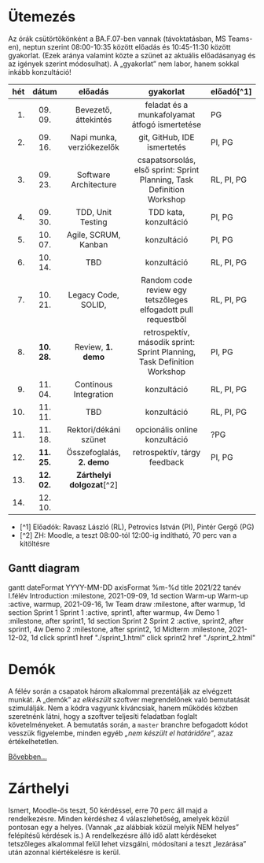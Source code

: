 # Ütemezés

Az órák csütörtökönként a BA.F.07-ben vannak (távoktatásban, MS Teams-en), neptun szerint 08:00-10:35 között előadás és 10:45-11:30 között gyakorlat. (Ezek aránya valamint közte a szünet az aktuális előadásanyag és az igények szerint módosulhat). A „gyakorlat” nem labor, hanem sokkal inkább konzultáció!

|hét |dátum      |előadás                    |gyakorlat                                                               |előadó[^1]  |
|---:|:---------:|:-------------------------:|:----------------------------------------------------------------------:|:-----------|
|  1.|  09. 09.  | Bevezető, áttekintés      | feladat és a munkafolyamat átfogó ismertetése                          | PG         |
|  2.|  09. 16.  | Napi munka, verziókezelők | git, GitHub, IDE ismertetés                                            | PI, PG     |
|  3.|  09. 23.  | Software Architecture     | csapatsorsolás, első sprint: Sprint Planning, Task Definition Workshop | RL, PI, PG |
|  4.|  09. 30.  | TDD, Unit Testing         | TDD kata, konzultáció                                                  | PI, PG     |
|  5.|  10. 07.  | Agile, SCRUM, Kanban      | konzultáció                                                            | PI, PG     |
|  6.|  10. 14.  | TBD                       | konzultáció                                                            | RL, PI, PG |
|  7.|  10. 21.  | Legacy Code, SOLID,       | Random code review egy tetszőleges elfogadott pull requestből          | RL, PI, PG |
|  8.|**10. 28.**| Review, **1. demo**       | retrospektív, második sprint: Sprint Planning, Task Definition Workshop| PI, PG     |
|  9.|  11. 04.  | Continous Integration     | konzultáció                                                            | RL, PI, PG |
| 10.|  11. 11.  | TBD                       | konzultáció                                                            | RL, PI, PG |
| 11.|  11. 18.  | Rektori/dékáni szünet     | opcionális online konzultáció                                          | ?PG        |
| 12.|**11. 25.**| Összefoglalás, **2. demo**| retrospektív, tárgy feedback                                           | PI, PG     |
| 13.|**12. 02.**| **Zárthelyi dolgozat**[^2]|                                                                        |            |
| 14.|  12. 10.  |                           |                                                                        |            |

- [^1] Előadók: Ravasz László (RL), Petrovics István (PI), Pintér Gergő (PG)
- [^2] ZH: Moodle, a teszt 08:00-tól 12:00-ig indítható, 70 perc van a kitöltésre

## Gantt diagram


<div class="mermaid">
    gantt
    dateFormat  YYYY-MM-DD
    axisFormat  %m-%d
    title 2021/22 tanév I.félév
    Introduction :milestone, 2021-09-09, 1d
    section Warm-up
        Warm-up :active, warmup, 2021-09-16, 1w
    Team draw :milestone, after warmup, 1d
    section Sprint 1
        Sprint 1 :active, sprint1, after warmup, 4w
    Demo 1 :milestone, after sprint1, 1d
    section Sprint 2
        Sprint 2 :active, sprint2, after sprint1, 4w
    Demo 2 :milestone, after sprint2, 1d
    Midterm :milestone, 2021-12-02, 1d
    click sprint1 href "./sprint_1.html"
    click sprint2 href "./sprint_2.html"
</div>


<!--
# Házi feladat - 1. hét

1. GitHub fiók létrehozása
    * ha még nincs
2. 11 JDK telepítése, mivel a szoftvert Java nyelven kell elkészíteni
    * ha nincs fönt
3. Fejlesztőkörnyezet telepítése és beállítása
    * IntelliJ IDEA az ajánlott és támogatott eszköz
4. Git és GitHub oktatóanyagok elolvasása
    * ha vannak hiányosságok
    * az órán nincs idő szájbarágósan git használatot oktatni, erre vannak interaktív oktatófelületek
    * ez mindenkinek egyéni felelőssége, ám ha konkrét kérdések merülnek fel, akkor ezekre természetesen kitérünk
5. Git repó klónozása
6. Kód futtatása a futtató- és a fejlesztőkörnyezet beállításainak tesztelése céljából
7. A jegyzet és az abban taglalt segédanyagok megismerése
8. Az elkészítendő szoftver átgondolása (lásd readme), statikus és dinamikus modell elkészítése komponens szinten
    * Ennek terjedelme (az órái példa alapján): egy absztrakciós szint a négyfelé bontás (kb. user story szint), és egy az ez alatti egyel, minden komponens még egy kibontása, kb. egyenrangú komponensek létrehozására - osztály szintre nem mennék le, még ha a végén ezekből akár osztály is lesz. Szóval kettő struktúra, kettő dinamikus viselkedést leíró diagram, egy magasabb és egy alacsonyabb absztrakciós szinten. Hogy konkrétan hány building block, azt mindenkinek "érzésre" kell megállapítania, ezért szubjektív az architektúra.
    * Ez egy egyéni feladat, hiszen még nincsenek csapatok. Az elkészítéshez javasolt eszközök: MS Visio, https://www.draw.io/.
    * Az elkészült diagramoknak a következő órán bemutatható állapotban kell lenniük.
-->



# Demók

A félév során a csapatok három alkalommal prezentálják az elvégzett munkát. A „demók” az _elkészült_ szoftver megrendelőnek való bemutatását szimulálják. Nem a kódra vagyunk kíváncsiak, hanem működés közben szeretnénk látni, hogy a szoftver teljesíti feladatban foglalt követelményeket.
A bemutatás során, a `master` branchre befogadott kódot vesszük figyelembe, minden egyéb _„nem készült el határidőre”_, azaz értékelhetetlen.

[Bővebben...](demo.md)


# Zárthelyi

Ismert, Moodle-ös teszt, 50 kérdéssel, erre 70 perc áll majd a rendelkezésre. Minden kérdéshez 4 válaszlehetőség, amelyek közül pontosan egy a helyes. (Vannak „az alábbiak közül melyik NEM helyes” felépítésű kérdések is.) A rendelkezésre álló idő alatt kérdéseket tetszőleges alkalommal felül lehet vizsgálni, módosítani a teszt „lezárása” után azonnal kiértékelésre is kerül.
